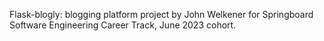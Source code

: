 Flask-blogly: blogging platform project by John Welkener for Springboard Software Engineering Career Track, June 2023 cohort.
